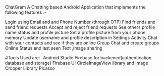 ChatGram
A Chatting based Android Application that implements the following features :-


Login using Email and and Phone Number (through OTP)
Find friends and send friend requests
Accept and reject friend requests
See others profile name,status and profile picture
Set a profile picture from your phone memory
Update username and profile description in Settings Activity
Chat with your contacts and see if they are online
Group Chat and create groups
Online Status and last seen
Text ,Image sharing


#Tools Used are:-
Android Studio
Firebase for backened(authentication, database and storage)
Firebase UI
CircleImageView library and Image Cropper Library
Picasso
